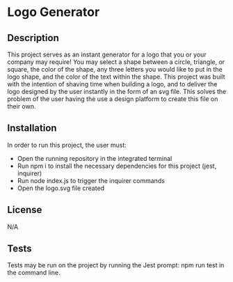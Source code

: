 # Logo Generator

## Description

This project serves as an instant generator for a logo that you or your company may require! You may select a shape between a circle, triangle, or square, the color of the shape, any three letters you would like to put in the logo shape, and the color of the text within the shape. This project was built with the intention of shaving time when building a logo, and to deliver the logo designed by the user instantly in the form of an svg file. This solves the problem of the user having the use a design platform to create this file on their own. 

## Installation

In order to run this project, the user must: 
- Open the running repository in the integrated terminal
- Run npm i to install the necessary dependencies for this project (jest, inquirer)
- Run node index.js to trigger the inquirer commands
- Open the logo.svg file created

## License

N/A

## Tests

Tests may be run on the project by running the Jest prompt: npm run test in the command line.